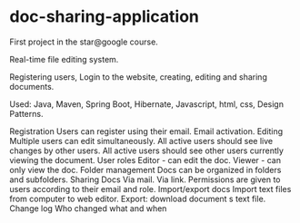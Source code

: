 # doc-sharing-application

First project in the star@google course.

Real-time file editing system.

Registering users, Login to the website, creating, editing and sharing documents.

Used: Java, Maven, Spring Boot, Hibernate, Javascript, html, css, Design Patterns.



Registration
    Users can register using their email.
    Email activation.
Editing
    Multiple users can edit simultaneously.
    All active users should see live changes by other users.
    All active users should see other users currently viewing the document.
User roles
    Editor - can edit the doc.
    Viewer - can only view the doc.
Folder management
    Docs can be organized in folders and subfolders.
Sharing Docs
    Via mail.
    Via link.
Permissions are given to users according to their email and role.
Import/export docs
    Import text files from computer to web editor.
    Export: download document s text file.
Change log
    Who changed what and when
